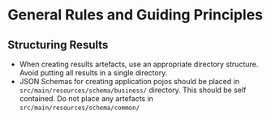 # General Rules and Guiding Principles

## Structuring Results

- When creating results artefacts, use an appropriate directory structure. Avoid putting all results in a single directory.
- JSON Schemas for creating application pojos should be placed in `src/main/resources/schema/business/` directory. This should be self contained. Do not place any artefacts in `src/main/resources/schema/common/`
